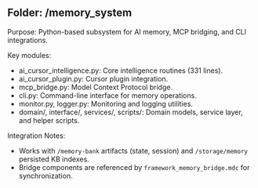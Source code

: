 ## Folder: /memory_system

Purpose: Python-based subsystem for AI memory, MCP bridging, and CLI integrations.

Key modules:
- ai_cursor_intelligence.py: Core intelligence routines (331 lines).
- ai_cursor_plugin.py: Cursor plugin integration.
- mcp_bridge.py: Model Context Protocol bridge.
- cli.py: Command-line interface for memory operations.
- monitor.py, logger.py: Monitoring and logging utilities.
- domain/, interface/, services/, scripts/: Domain models, service layer, and helper scripts.

Integration Notes:
- Works with `/memory-bank` artifacts (state, session) and `/storage/memory` persisted KB indexes.
- Bridge components are referenced by `framework_memory_bridge.mdc` for synchronization.